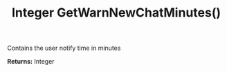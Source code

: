 ﻿---
uid: crmscript_ref_NSChatTopicEntity_GetWarnNewChatMinutes
title: Integer GetWarnNewChatMinutes()
intellisense: NSChatTopicEntity.GetWarnNewChatMinutes
keywords: NSChatTopicEntity, GetWarnNewChatMinutes
so.topic: reference
---

Contains the user notify time in minutes

**Returns:** Integer


